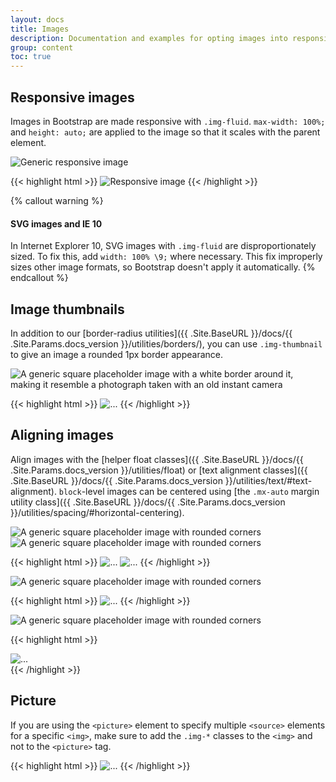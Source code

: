 ```yaml
---
layout: docs
title: Images
description: Documentation and examples for opting images into responsive behavior (so they never become larger than their parent elements) and add lightweight styles to them—all via classes.
group: content
toc: true
---
```


## Responsive images

Images in Bootstrap are made responsive with `.img-fluid`. `max-width: 100%;` and `height: auto;` are applied to the image so that it scales with the parent element.

<div class="bd-example">
  <img data-src="holder.js/100px250" class="img-fluid" alt="Generic responsive image">
</div>

{{< highlight html >}}
<img src="..." class="img-fluid" alt="Responsive image">
{{< /highlight >}}

{% callout warning %}
#### SVG images and IE 10

In Internet Explorer 10, SVG images with `.img-fluid` are disproportionately sized. To fix this, add `width: 100% \9;` where necessary. This fix improperly sizes other image formats, so Bootstrap doesn't apply it automatically.
{% endcallout %}

## Image thumbnails

In addition to our [border-radius utilities]({{ .Site.BaseURL }}/docs/{{ .Site.Params.docs_version }}/utilities/borders/), you can use `.img-thumbnail` to give an image a rounded 1px border appearance.

<div class="bd-example bd-example-images">
  <img data-src="holder.js/200x200" class="img-thumbnail" alt="A generic square placeholder image with a white border around it, making it resemble a photograph taken with an old instant camera">
</div>

{{< highlight html >}}
<img src="..." alt="..." class="img-thumbnail">
{{< /highlight >}}

## Aligning images

Align images with the [helper float classes]({{ .Site.BaseURL }}/docs/{{ .Site.Params.docs_version }}/utilities/float) or [text alignment classes]({{ .Site.BaseURL }}/docs/{{ .Site.Params.docs_version }}/utilities/text/#text-alignment). `block`-level images can be centered using [the `.mx-auto` margin utility class]({{ .Site.BaseURL }}/docs/{{ .Site.Params.docs_version }}/utilities/spacing/#horizontal-centering).

<div class="bd-example bd-example-images">
  <img data-src="holder.js/200x200" class="rounded float-left" alt="A generic square placeholder image with rounded corners">
  <img data-src="holder.js/200x200" class="rounded float-right" alt="A generic square placeholder image with rounded corners">
</div>

{{< highlight html >}}
<img src="..." class="rounded float-left" alt="...">
<img src="..." class="rounded float-right" alt="...">
{{< /highlight >}}

<div class="bd-example bd-example-images">
  <img data-src="holder.js/200x200" class="rounded mx-auto d-block" alt="A generic square placeholder image with rounded corners">
</div>

{{< highlight html >}}
<img src="..." class="rounded mx-auto d-block" alt="...">
{{< /highlight >}}

<div class="bd-example bd-example-images">
  <div class="text-center">
    <img data-src="holder.js/200x200" class="rounded" alt="A generic square placeholder image with rounded corners">
  </div>
</div>

{{< highlight html >}}
<div class="text-center">
  <img src="..." class="rounded" alt="...">
</div>
{{< /highlight >}}


## Picture

If you are using the `<picture>` element to specify multiple `<source>` elements for a specific `<img>`, make sure to add the `.img-*` classes to the `<img>` and not to the `<picture>` tag.

{{< highlight html >}}
​<picture>
  <source srcset="..." type="image/svg+xml">
  <img src="..." class="img-fluid img-thumbnail" alt="...">
</picture>
{{< /highlight >}}
